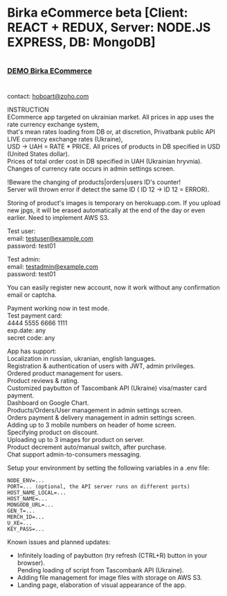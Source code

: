 # Birka eCommerce beta [Client: REACT + REDUX, Server: NODE.JS EXPRESS, DB: MongoDB]
#

###  [DEMO Birka ECommerce](https://peaceful-brushlands-57795.herokuapp.com/)

#

contact:   hoboart@zoho.com

INSTRUCTION \
ECommerce app targeted on ukrainian market. All prices in app uses the rate currency exchange system, \
that's mean rates loading from DB or, at discretion, Privatbank public API LIVE currency exchange rates (Ukraine), \
USD -> UAH = RATE * PRICE. All prices of products in DB specified in USD (United States dollar). \
Prices of total order cost in DB specified in UAH (Ukrainian hryvnia). \
Changes of currency rate occurs in admin settings screen.

!Beware the changing of products|orders|users ID's counter! \
Server will thrown error if detect the same ID ( ID 12 -> ID 12 = ERROR).

Storing of product's images is temporary on herokuapp.com. If you upload new jpgs, it will be erased
automatically at the end of the day or even earlier. Need to implement AWS S3.

Test user: \
email: testuser@example.com \
password: test01

Test admin: \
email: testadmin@example.com \
password: test01

You can easily register new account, now it work without any confirmation email or captcha.

Payment working now in test mode. \
Test payment card: \
4444 5555 6666 1111 \
exp.date: any \
secret code: any

App has support: \
Localization in russian, ukranian, english languages. \
Registration & authentication of users with JWT, admin privileges. \
Ordered product management for users. \
Product reviews & rating. \
Customized paybutton of Tascombank API (Ukraine) visa/master card payment. \
Dashboard on Google Chart. \
Products/Orders/User management in admin settings screen. \
Orders payment & delivery management in admin settings screen. \
Adding up to 3 mobile numbers on header of home screen. \
Specifying product on discount. \
Uploading up to 3 images for product on server. \
Product decrement auto/manual switch, after purchase. \
Chat support admin-to-consumers messaging.

Setup your environment by setting the following variables in a .env file:
```
NODE_ENV=...
PORT=... (optional, the API server runs on different ports)
HOST_NAME_LOCAL=...
HOST_NAME=...
MONGODB_URL=...
GEN_T=...
MERCH_ID=...
U_XE=...
KEY_PASS=...
```

Known issues and planned updates:
- Infinitely loading of paybutton (try refresh (CTRL+R) button in your browser). \
Pending loading of script from Tascombank API (Ukraine).
- Adding file management for image files with storage on AWS S3.
- Landing page, elaboration of visual appearance of the app.